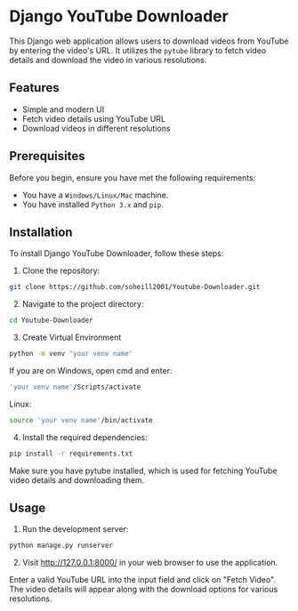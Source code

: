 # Django YouTube Downloader

This Django web application allows users to download videos from YouTube by entering the video's URL. It utilizes the `pytube` library to fetch video details and download the video in various resolutions.

## Features

- Simple and modern UI
- Fetch video details using YouTube URL
- Download videos in different resolutions

## Prerequisites

Before you begin, ensure you have met the following requirements:

- You have a `Windows/Linux/Mac` machine.
- You have installed `Python 3.x` and `pip`.

## Installation

To install Django YouTube Downloader, follow these steps:

1. Clone the repository:
```bash
git clone https://github.com/soheill2001/Youtube-Downloader.git
```

2. Navigate to the project directory:
```bash
cd Youtube-Downloader
```

3. Create Virtual Environment
```bash
python -m venv 'your venv name'
```
If you are on Windows, open cmd and enter:
```bash
'your venv name'/Scripts/activate
```
Linux:
```bash
source 'your venv name'/bin/activate
```

4. Install the required dependencies:
```bash
pip install -r requirements.txt
```
Make sure you have pytube installed, which is used for fetching YouTube video details and downloading them.

## Usage
1. Run the development server:
```bash
python manage.py runserver
```

2. Visit http://127.0.0.1:8000/ in your web browser to use the application.

Enter a valid YouTube URL into the input field and click on "Fetch Video". The video details will appear along with the download options for various resolutions.